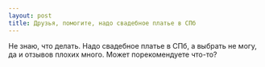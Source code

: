 ```yaml
---
layout: post 
title: Друзья, помогите, надо свадебное платье в СПб 
--- 
```

Не знаю, что делать. Надо свадебное платье в СПб, а выбрать не могу, да и отзывов плохих много. Может порекомендуете что-то?
